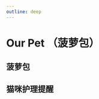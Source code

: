 ```yaml
---
outline: deep
---
```


# Our Pet （菠萝包）

## 菠萝包

<WeightChart 
  :weightData="{
    '2025-07-05': {weight: 892, note: '第一次称重'},
    '2025-07-12': {weight: 1065, note: '菠萝包第一次去看病（拉尿会叫，经常舔舐屁股，疑似不舒服），\n做了B超和采血（检查出膀胱有结晶，以及疑似增生）'},
    '2025-07-19': {weight: 1134, note: ''},
    '2025-07-26': {weight: 1355, note: ''},
    '2025-08-01': {weight: 1235, note: '菠萝包呕吐后第二次去看病打针，体重还是在下降'},
    '2025-08-03': {weight: 1355, note: ''},
    '2025-08-09': {weight: 1566, note: '第一针猫三联'},
    '2025-08-16': {weight: 1715, note: '第二针猫三联'},
    '2025-08-23': {weight: 1868, note: '这娃保存增肥速度嘞'},
    '2025-08-30': {weight: 2028, note: '今天去平乐玩回来发现这家伙又长了'}
    '2025-09-07': {weight: 2145, note: '菠萝包最后第三针打完啦'}
  }"
  title="菠萝包体重变化"
  unit="g"
  lineColor="#FF6B9D"
  :showArea="true"
  height="350px"
/>

<CatPic  
    :list="[
      'https://ameng000.oss-cn-chengdu.aliyuncs.com/vitepress-blog/22168D13-EF3D-4DB5-96F1-25C0636D9639-49623-0000431AA2D4D38D.JPG',
      'https://ameng000.oss-cn-chengdu.aliyuncs.com/vitepress-blog/332c2b92627b053f3e7db21e7a0b9a19.JPG',
      'https://ameng000.oss-cn-chengdu.aliyuncs.com/vitepress-blog/b10147f3ee634c12ae1579fa8c6f6398.JPG',
      'https://ameng000.oss-cn-chengdu.aliyuncs.com/vitepress-blog/IMG_5145.jpeg',
      'https://ameng000.oss-cn-chengdu.aliyuncs.com/vitepress-blog/IMG_5286.jpeg',
      'https://ameng000.oss-cn-chengdu.aliyuncs.com/vitepress-blog/IMG_5465.jpeg',
      'https://ameng000.oss-cn-chengdu.aliyuncs.com/vitepress-blog/IMG_1291.jpeg',
      'https://ameng000.oss-cn-chengdu.aliyuncs.com/vitepress-blog/IMG_4645.jpeg',
      'https://ameng000.oss-cn-chengdu.aliyuncs.com/vitepress-blog/IMG_4971.jpeg'
    ]"
    :height="'500px'"
    :auto-play="true"
    :auto-play-interval="3000"
    :show-counter="true"
  />


## 猫咪护理提醒

<CatReminderCalendar />